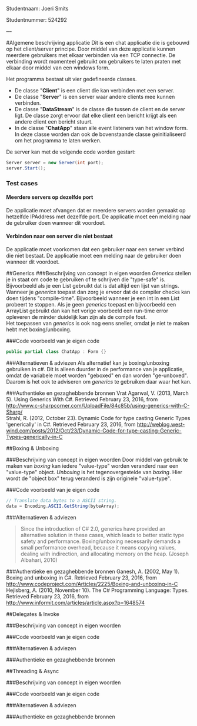 Studentnaam: Joeri Smits

Studentnummer: 524292

‐‐‐

#Algemene beschrijving applicatie
Dit is een chat applicatie die is gebouwd op het client/server principe. Door middel van deze applicatie kunnen meerdere gebruikers met elkaar verbinden via een TCP connectie. De verbinding wordt momenteel gebruikt om gebruikers te laten praten met elkaar door middel van een windows form.

Het programma bestaat uit vier gedefineerde classes. 
* De classe "**Client**" is een client die kan verbinden met een server.
* De classe "**Server**" is een server waar andere clients mee kunnen verbinden.
* De classe "**DataStream**" is de classe die tussen de client en de server ligt. De classe zorgt ervoor dat elke client een bericht krijgt als een andere client een bericht stuurt.
* In de classe "**ChatApp**" staan alle event listeners van het window form. In deze classe worden dan ook de bovenstaande classe geinitialiseerd om het programma te laten werken.

De server kan met de volgende code worden gestart:
```cs
Server server = new Server(int port);
server.Start();
```

### Test cases
#### Meerdere servers op dezelfde port
De applicatie moet afvangen dat er meerdere servers worden gemaakt op hetzelfde IPAddress met dezelfde port. De applicatie moet een melding naar de gebruiker doen wanneer dit voordoet.

#### Verbinden naar een server die niet bestaat
De applicatie moet voorkomen dat een gebruiker naar een server verbind die niet bestaat. De applicatie moet een melding naar de gebruiker doen wanneer dit voordoet.

##Generics
###Beschrijving van concept in eigen woorden
_Generics_ stellen je in staat om code te gebruiken of te schrijven die "type-safe" is. Bijvoorbeeld als je een List<string> gebruikt dat is dat altijd een lijst van strings.  
Wanneer je _generics_ toepast dan zorg je ervoor dat de compiler checks kan doen tijdens "compile-time". Bijvoorbeeld wanneer je een int in een List<string> probeert te stoppen. Als je geen _generics_ toepast en bijvoorbeeld een ArrayList gebruikt dan kan het vorige voorbeeld een run-time error opleveren de minder duidelijk kan zijn als de compile fout.  
Het toepassen van _generics_ is ook nog eens sneller, omdat je niet te maken hebt met boxing/unboxing.

###Code voorbeeld van je eigen code
```cs
public partial class ChatApp : Form {}
```

###Alternatieven & adviezen
Als alternatief kan je boxing/unboxing gebruiken in c#. Dit is alleen duurder in de performance van je applicatie, omdat de variabele moet worden "geboxed" en dan worden "ge-unboxed". Daarom is het ook te adviseren om _generics_ te gebruiken daar waar het kan.

###Authentieke en gezaghebbende bronnen
Vrat Agarwal, V. (2013, March 5). Using Generics With C#. Retrieved February 23, 2016, from http://www.c-sharpcorner.com/UploadFile/84c85b/using-generics-with-C-Sharp/  
Strahl, R. (2012, October 23). Dynamic Code for type casting Generic Types 'generically' in C#. Retrieved February 23, 2016, from http://weblog.west-wind.com/posts/2012/Oct/23/Dynamic-Code-for-type-casting-Generic-Types-generically-in-C

##Boxing & Unboxing

###Beschrijving van concept in eigen woorden
Door middel van gebruik te maken van _boxing_ kan iedere "value-type" worden veranderd naar een "value-type" object. _Unboxing_ is het tegenovergestelde van _boxing_. Hier wordt de "object box" terug veranderd is zijn originele "value-type".

###Code voorbeeld van je eigen code
```cs
// Translate data bytes to a ASCII string.
data = Encoding.ASCII.GetString(byteArray);
```
###Alternatieven & adviezen
>Since the introduction of C# 2.0, generics have provided an alternative solution in these cases, which leads to better static type safety and performance. Boxing/unboxing necessarily demands a small performance overhead, because it means copying values, dealing with indirection, and allocating memory on the heap. (Joseph Albahari, 2010)

###Authentieke en gezaghebbende bronnen
Ganesh, A. (2002, May 1). Boxing and unboxing in C#. Retrieved February 23, 2016, from http://www.codeproject.com/Articles/2225/Boxing-and-unboxing-in-C  
Hejlsberg, A. (2010, November 10). The C# Programming Language: Types. Retrieved February 23, 2016, from http://www.informit.com/articles/article.aspx?p=1648574

##Delegates & Invoke

###Beschrijving van concept in eigen woorden

###Code voorbeeld van je eigen code

###Alternatieven & adviezen

###Authentieke en gezaghebbende bronnen

##Threading & Async

###Beschrijving van concept in eigen woorden

###Code voorbeeld van je eigen code

###Alternatieven & adviezen

###Authentieke en gezaghebbende bronnen

